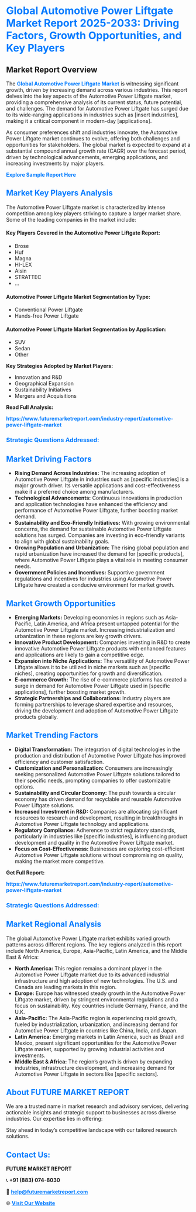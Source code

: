 <h1 style="color: #007BFF;">Global Automotive Power Liftgate Market Report 2025-2033: Driving Factors, Growth Opportunities, and Key Players</h1>

<section id="overview">
<h2>Market Report Overview</h2>
<p>The <a href="https://www.futuremarketreport.com/industry-report/automotive-power-liftgate-market" style="color: #007BFF; text-decoration: none;"><strong>Global Automotive Power Liftgate Market</strong></a> is witnessing significant growth, driven by increasing demand across various industries. This report delves into the key aspects of the Automotive Power Liftgate market, providing a comprehensive analysis of its current status, future potential, and challenges. The demand for Automotive Power Liftgate has surged due to its wide-ranging applications in industries such as [insert industries], making it a critical component in modern-day [applications].</p>
<p>As consumer preferences shift and industries innovate, the Automotive Power Liftgate market continues to evolve, offering both challenges and opportunities for stakeholders. The global market is expected to expand at a substantial compound annual growth rate (CAGR) over the forecast period, driven by technological advancements, emerging applications, and increasing investments by major players.</p>
</section>

<section id="overview">
<p><a href="https://www.futuremarketreport.com/request-sample/reportId=107655" style="color: #007BFF; text-decoration: none;"><strong>Explore Sample Report Here</strong></a></p>
</section>

<section id="key-players">
<h2 style="color: #007BFF;">Market Key Players Analysis</h2>
<p>The Automotive Power Liftgate market is characterized by intense competition among key players striving to capture a larger market share. Some of the leading companies in the market include:</p>
<h4>Key Players Covered in the Automotive Power Liftgate Report:</h4>
<ul><li>Brose</li><li>Huf</li><li>Magna</li><li>HI-LEX</li><li>Aisin</li><li>STRATTEC</li><li>...</li></ul>
<h4>Automotive Power Liftgate Market Segmentation by Type:</h4>
<ul><li>Conventional Power Liftgate</li><li>Hands-free Power Liftgate</li></ul>

<h4>Automotive Power Liftgate Market Segmentation by Application:</h4>
<ul><li>SUV</li><li>Sedan</li><li>Other</li></ul>
<p><strong>Key Strategies Adopted by Market Players:</strong></p>
<ul>
<li>Innovation and R&D</li>
<li>Geographical Expansion</li>
<li>Sustainability Initiatives</li>
<li>Mergers and Acquisitions</li>
</ul>
</section>

<section>
<p><strong>Read Full Analysis: </strong></p><a href="https://www.futuremarketreport.com/industry-report/automotive-power-liftgate-market" style="color: #007BFF; text-decoration: none;"><strong>https://www.futuremarketreport.com/industry-report/automotive-power-liftgate-market</strong></a>
<h3 style="color: #007BFF;">Strategic Questions Addressed:</h3>
</section>

<section id="driving-factors">
<h2 style="color: #007BFF;">Market Driving Factors</h2>
<ul>
<li><strong>Rising Demand Across Industries:</strong> The increasing adoption of Automotive Power Liftgate in industries such as [specific industries] is a major growth driver. Its versatile applications and cost-effectiveness make it a preferred choice among manufacturers.</li>
<li><strong>Technological Advancements:</strong> Continuous innovations in production and application technologies have enhanced the efficiency and performance of Automotive Power Liftgate, further boosting market demand.</li>
<li><strong>Sustainability and Eco-Friendly Initiatives:</strong> With growing environmental concerns, the demand for sustainable Automotive Power Liftgate solutions has surged. Companies are investing in eco-friendly variants to align with global sustainability goals.</li>
<li><strong>Growing Population and Urbanization:</strong> The rising global population and rapid urbanization have increased the demand for [specific products], where Automotive Power Liftgate plays a vital role in meeting consumer needs.</li>
<li><strong>Government Policies and Incentives:</strong> Supportive government regulations and incentives for industries using Automotive Power Liftgate have created a conducive environment for market growth.</li>
</ul>
</section>

<section id="growth-opportunities">
<h2 style="color: #007BFF;">Market Growth Opportunities</h2>
<ul>
<li><strong>Emerging Markets:</strong> Developing economies in regions such as Asia-Pacific, Latin America, and Africa present untapped potential for the Automotive Power Liftgate market. Increasing industrialization and urbanization in these regions are key growth drivers.</li>
<li><strong>Innovative Product Development:</strong> Companies investing in R&D to create innovative Automotive Power Liftgate products with enhanced features and applications are likely to gain a competitive edge.</li>
<li><strong>Expansion into Niche Applications:</strong> The versatility of Automotive Power Liftgate allows it to be utilized in niche markets such as [specific niches], creating opportunities for growth and diversification.</li>
<li><strong>E-commerce Growth:</strong> The rise of e-commerce platforms has created a surge in demand for Automotive Power Liftgate used in [specific applications], further boosting market growth.</li>
<li><strong>Strategic Partnerships and Collaborations:</strong> Industry players are forming partnerships to leverage shared expertise and resources, driving the development and adoption of Automotive Power Liftgate products globally.</li>
</ul>
</section>

<section id="trending-factors">
<h2 style="color: #007BFF;">Market Trending Factors</h2>
<ul>
<li><strong>Digital Transformation:</strong> The integration of digital technologies in the production and distribution of Automotive Power Liftgate has improved efficiency and customer satisfaction.</li>
<li><strong>Customization and Personalization:</strong> Consumers are increasingly seeking personalized Automotive Power Liftgate solutions tailored to their specific needs, prompting companies to offer customizable options.</li>
<li><strong>Sustainability and Circular Economy:</strong> The push towards a circular economy has driven demand for recyclable and reusable Automotive Power Liftgate solutions.</li>
<li><strong>Increased Investment in R&D:</strong> Companies are allocating significant resources to research and development, resulting in breakthroughs in Automotive Power Liftgate technology and applications.</li>
<li><strong>Regulatory Compliance:</strong> Adherence to strict regulatory standards, particularly in industries like [specific industries], is influencing product development and quality in the Automotive Power Liftgate market.</li>
<li><strong>Focus on Cost-Effectiveness:</strong> Businesses are exploring cost-efficient Automotive Power Liftgate solutions without compromising on quality, making the market more competitive.</li>
</ul>
</section>

<section>
<p><strong>Get Full Report: </strong></p><a href="https://www.futuremarketreport.com/industry-report/automotive-power-liftgate-market" style="color: #007BFF; text-decoration: none;"><strong>https://www.futuremarketreport.com/industry-report/automotive-power-liftgate-market</strong></a>
<h3 style="color: #007BFF;">Strategic Questions Addressed:</h3>
</section>


<section id="regional-analysis">
<h2 style="color: #007BFF;">Market Regional Analysis</h2>
<p>The global Automotive Power Liftgate market exhibits varied growth patterns across different regions. The key regions analyzed in this report include North America, Europe, Asia-Pacific, Latin America, and the Middle East & Africa:</p>
<ul>
<li><strong>North America:</strong> This region remains a dominant player in the Automotive Power Liftgate market due to its advanced industrial infrastructure and high adoption of new technologies. The U.S. and Canada are leading markets in this region.</li>
<li><strong>Europe:</strong> Europe has witnessed steady growth in the Automotive Power Liftgate market, driven by stringent environmental regulations and a focus on sustainability. Key countries include Germany, France, and the U.K.</li>
<li><strong>Asia-Pacific:</strong> The Asia-Pacific region is experiencing rapid growth, fueled by industrialization, urbanization, and increasing demand for Automotive Power Liftgate in countries like China, India, and Japan.</li>
<li><strong>Latin America:</strong> Emerging markets in Latin America, such as Brazil and Mexico, present significant opportunities for the Automotive Power Liftgate market, supported by growing industrial activities and investments.</li>
<li><strong>Middle East & Africa:</strong> The region’s growth is driven by expanding industries, infrastructure development, and increasing demand for Automotive Power Liftgate in sectors like [specific sectors].</li>
</ul>
</section>

<footer>
<h2 style="color: #007BFF;">About FUTURE MARKET REPORT</h2>
<p>We are a trusted name in market research and advisory services, delivering actionable insights and strategic support to businesses across diverse industries. Our expertise lies in offering:</p>

<p>Stay ahead in today’s competitive landscape with our tailored research solutions.</p>

<h2 style="color: #007BFF;">Contact Us:</h2>
<p><strong>FUTURE MARKET REPORT</strong></p>
<p>📞 <strong>+91 (883) 074-8030</strong></p>
<p>📧 <strong><a href="mailto:help@futuremarketreport.com" style="color: #007BFF;">help@futuremarketreport.com</a></strong></p>
<p>🌐 <strong><a href="https://www.futuremarketreport.com/" style="color: #007BFF;">Visit Our Website</a></strong></p>
</footer>